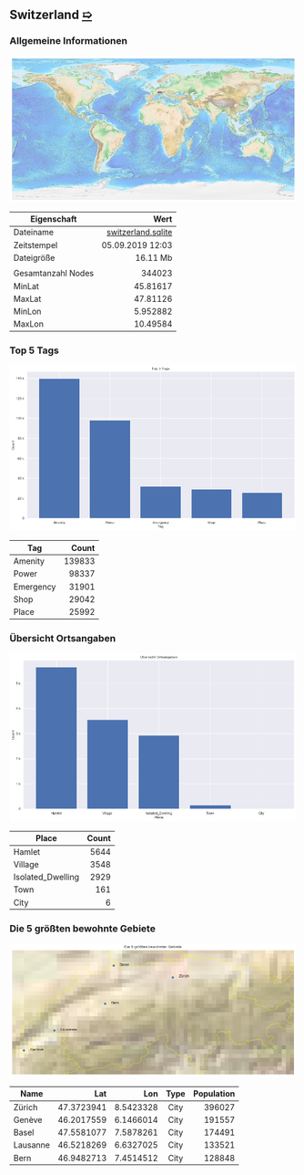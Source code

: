 ## Switzerland [&#10159;](switzerland.sqlite)

### Allgemeine Informationen

![Overview](./Images/switzerland_overview.png)

|Eigenschaft|Wert|
|-|-:|
Dateiname|[switzerland.sqlite](switzerland.sqlite)|
Zeitstempel|05.09.2019 12:03|
Dateigr&ouml;&szlig;e|16.11 Mb|
|||
Gesamtanzahl Nodes|344023|
|MinLat|45.81617|
|MaxLat|47.81126|
|MinLon|5.952882|
|MaxLon|10.49584|

### Top 5 Tags

![Tags](./Images/switzerland_tags.png)

|Tag|Count|
|-|-:|
|Amenity|139833|
|Power|98337|
|Emergency|31901|
|Shop|29042|
|Place|25992|

### &Uuml;bersicht Ortsangaben

![Places](./Images/switzerland_places.png)

|Place|Count|
|-|-:|
|Hamlet|5644|
|Village|3548|
|Isolated_Dwelling|2929|
|Town|161|
|City|6|

### Die 5 gr&ouml;&szlig;ten bewohnte Gebiete

![Places](./Images/switzerland_topplaces.png)

|Name|Lat|Lon|Type|Population|
|----|--:|--:|:--:|---------:|
|Zürich|47.3723941|8.5423328|City|396027|
|Genève|46.2017559|6.1466014|City|191557|
|Basel|47.5581077|7.5878261|City|174491|
|Lausanne|46.5218269|6.6327025|City|133521|
|Bern|46.9482713|7.4514512|City|128848|
